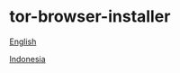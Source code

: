 # tor-browser-installer
[English](https://github.com/O7zSO31IVg/tor-browser-installer/blob/main/README-en.md)

[Indonesia](https://github.com/O7zSO31IVg/tor-browser-installer/blob/main/README-id.md)
